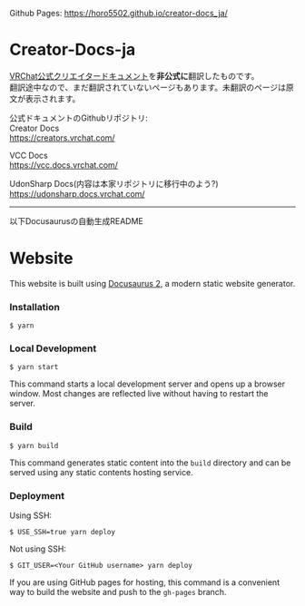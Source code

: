 Github Pages: https://horo5502.github.io/creator-docs_ja/

# Creator-Docs-ja
[VRChat公式クリエイタードキュメント](https://creators.vrchat.com/)を**非公式に**翻訳したものです。  
翻訳途中なので、まだ翻訳されていないページもあります。未翻訳のページは原文が表示されます。

<!-- 新規翻訳の貢献を受け入れています! 詳細は[こちら](https://horo5502.github.io/creator-docs_ja/how-to-contribute/)から。 -->

公式ドキュメントのGithubリポジトリ:  
Creator Docs  
https://creators.vrchat.com/

VCC Docs  
https://vcc.docs.vrchat.com/  

UdonSharp Docs(内容は本家リポジトリに移行中のよう?)  
https://udonsharp.docs.vrchat.com/  

---
以下Docusaurusの自動生成README
# Website

This website is built using [Docusaurus 2](https://docusaurus.io/), a modern static website generator.

### Installation

```
$ yarn
```

### Local Development

```
$ yarn start
```

This command starts a local development server and opens up a browser window. Most changes are reflected live without having to restart the server.

### Build

```
$ yarn build
```

This command generates static content into the `build` directory and can be served using any static contents hosting service.

### Deployment

Using SSH:

```
$ USE_SSH=true yarn deploy
```

Not using SSH:

```
$ GIT_USER=<Your GitHub username> yarn deploy
```

If you are using GitHub pages for hosting, this command is a convenient way to build the website and push to the `gh-pages` branch.